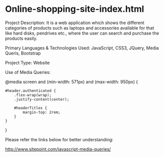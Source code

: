 # Online-shopping-site-index.html

Project Description: It is a web application which shows the different categories of products such as laptops and accessories available for that like hard disks, pendrives etc., where the user can search and purchase the products easily.

Primary Languages & Technologies Used: JavaScript, CSS3, JQuery, Media Queris, Bootstrap

Project Type: Website 

Use of Media Queries:

@media screen and (min-width: 571px) and (max-width: 950px) {

    #header.authenticated {
        .flex-wrap(wrap);
        .justify-content(center);

        #headerTitles {
            margin-top: 2rem;
        }
    }

}

Please refer the links below for better understanding:

http://www.sitepoint.com/javascript-media-queries/
